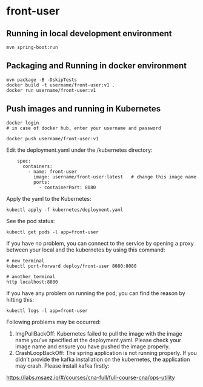 # front-user

## Running in local development environment

```
mvn spring-boot:run
```

## Packaging and Running in docker environment

```
mvn package -B -DskipTests
docker build -t username/front-user:v1 .
docker run username/front-user:v1
```

## Push images and running in Kubernetes

```
docker login 
# in case of docker hub, enter your username and password

docker push username/front-user:v1
```

Edit the deployment.yaml under the /kubernetes directory:
```
    spec:
      containers:
        - name: front-user
          image: username/front-user:latest   # change this image name
          ports:
            - containerPort: 8080

```

Apply the yaml to the Kubernetes:
```
kubectl apply -f kubernetes/deployment.yaml
```

See the pod status:
```
kubectl get pods -l app=front-user
```

If you have no problem, you can connect to the service by opening a proxy between your local and the kubernetes by using this command:
```
# new terminal
kubectl port-forward deploy/front-user 8080:8080

# another terminal
http localhost:8080
```

If you have any problem on running the pod, you can find the reason by hitting this:
```
kubectl logs -l app=front-user
```

Following problems may be occurred:

1. ImgPullBackOff:  Kubernetes failed to pull the image with the image name you've specified at the deployment.yaml. Please check your image name and ensure you have pushed the image properly.
1. CrashLoopBackOff: The spring application is not running properly. If you didn't provide the kafka installation on the kubernetes, the application may crash. Please install kafka firstly:

https://labs.msaez.io/#/courses/cna-full/full-course-cna/ops-utility

